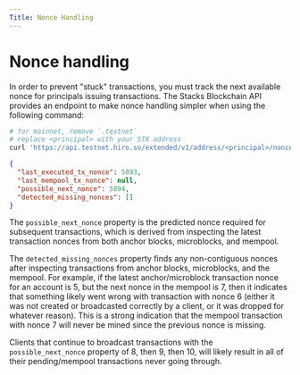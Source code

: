 ```yaml
---
Title: Nonce Handling
---
```


# Nonce handling

In order to prevent "stuck" transactions, you must track the next available nonce for principals issuing transactions. The
Stacks Blockchain API provides an endpoint to make nonce handling simpler when using the following command:

```bash
# for mainnet, remove `.testnet`
# replace <principal> with your STX address
curl 'https://api.testnet.hiro.so/extended/v1/address/<principal>/nonces'
```

```json
{
  "last_executed_tx_nonce": 5893,
  "last_mempool_tx_nonce": null,
  "possible_next_nonce": 5894,
  "detected_missing_nonces": []
}
```

The `possible_next_nonce` property is the predicted nonce required for subsequent transactions, which is derived from inspecting the latest transaction nonces from both anchor blocks, microblocks, and mempool.

The `detected_missing_nonces` property finds any non-contiguous nonces after inspecting transactions from anchor blocks, microblocks, and the mempool. For example, if the latest anchor/microblock transaction nonce for an account is 5, but the next nonce in the mempool is 7, then it indicates that something likely went wrong with transaction with nonce 6 (either it was not created or broadcasted correctly by a client, or it was dropped for whatever reason). This is a strong indication that the mempool transaction with nonce 7 will never be mined since the previous nonce is missing.

Clients that continue to broadcast transactions with the `possible_next_nonce` property of 8, then 9, then 10, will likely result in all of their pending/mempool transactions never going through.
